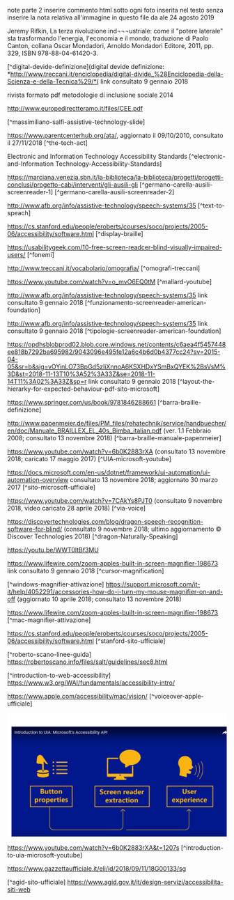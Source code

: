 note parte 2
inserire commento html sotto ogni foto inserita nel testo senza inserire la nota relativa all'immagine in questo file da ale 24 agosto 2019

Jeremy Rifkin, La terza rivoluzione ind¬¬¬ustriale: come il "potere laterale" sta trasformando l'energia, l'economia e il mondo, traduzione di Paolo Canton, collana Oscar Mondadori, Arnoldo Mondadori Editore, 2011, pp. 329, ISBN 978-88-04-61420-3.
[^jeremy-rifkin-p329]: p 329

[^digital-devide-definizione](digital devide definizione: *http://www.treccani.it/enciclopedia/digital-divide_%28Enciclopedia-della-Scienza-e-della-Tecnica%29/*( link consultato 9 gennaio 2018

rivista formato pdf metodologie di inclusione sociale 2014
[^accessibilita-usabilita-rivista]: rivista formato pdf metodologie di inclusione sociale 2014

http://www.europedirectteramo.it/files/CEE.pdf
[^direttiva-europea-pdf]: direttiva europea

[^massimiliano-salfi-assistive-technology-slide]

https://www.parentcenterhub.org/ata/, aggiornato il 09/10/2010, consultato il 27/11/2018
[^the-tech-act]

Electronic and Information Technology Accessibility Standards 
[^electronic-and-Information Technology-Accessibility-Standards]

https://marciana.venezia.sbn.it/la-biblioteca/la-biblioteca/progetti/progetti-conclusi/progetto-cabi/interventi/gli-ausili-gli
[^germano-carella-ausili-screenreader-1]
[^germano-carella-ausili-screenreader-2]

http://www.afb.org/info/assistive-technology/speech-systems/35
[^text-to-speach]

https://cs.stanford.edu/people/eroberts/courses/soco/projects/2005-06/accessibility/software.html
[^display-braille]

 https://usabilitygeek.com/10-free-screen-readcer-blind-visually-impaired-users/
[^fonemi]

 http://www.treccani.it/vocabolario/omografia/
[^omografi-treccani]

[^schema-sintesi-vocale]: tratto da wikipedia

https://www.youtube.com/watch?v=o_mvO6EQ0tM
[^mallard-youtube]

http://www.afb.org/info/assistive-technology/speech-systems/35 link consultato 9 gennaio 2018
[^funzionamento-screenreader-american-foundation]

http://www.afb.org/info/assistive-technology/speech-systems/35 link consultato 9 gennaio 2018
[^tipologie-screenreader-american-foundation]

https://opdhsblobprod02.blob.core.windows.net/contents/c6aea4f5457448ee818b7292ba695982/9043096e495fe12a6c4b6d0b4377cc24?sv=2015-04-05&sr=b&sig=vOYinLO73BpGd5zIiXnnoA6KSXHDxYSmBxQYEK%2BsVsM%3D&st=2018-11-13T10%3A52%3A33Z&se=2018-11-14T11%3A02%3A33Z&sp=r link consultato 9 gennaio 2018
[^layout-the-hierarky-for-expected-behaviour-pdf-sito-microsoft]

[^immagine-barra-braille]: tratto da collezione privata

https://www.springer.com/us/book/9781846288661
[^barra-braille-definizione]

http://www.papenmeier.de/files/PM_files/rehatechnik/service/handbuecher/en/doc/Manuale_BRAILLEX_EL_40s_Bimba_italian.pdf
(ver. 1.1 Febbraio 2008; consultato 13 novembre 2018)
[^barra-braille-manuale-papenmeier]

https://www.youtube.com/watch?v=6b0K2883rXA
(consultato 13 novembre 2018; caricato 17 maggio 2017) 
[^UIA-microsoft-youtube]

https://docs.microsoft.com/en-us/dotnet/framework/ui-automation/ui-automation-overview consultato 13 novembre 2018; aggiornato 30 marzo 2017
[^sito-microsoft-ufficiale]

https://www.youtube.com/watch?v=7CAkYs8PJT0 (consultato 9 novembre 2018, video caricato 28 aprile 2018)
[^via-voice]

https://discovertechnologies.com/blog/dragon-speech-recognition-software-for-blind/ (consultato 9 novembre 2018; ultimo aggiornamento © Discover Technologies 2018)
[^dragon-Naturally-Speaking]

https://youtu.be/WWT0ltBf3MU
[^machine-learning-oogle-io2018]: Conferenza Google I/O 2018 youtube

https://www.lifewire.com/zoom-apples-built-in-screen-magnifier-198673 link consultato 9 gennaio 2018
[^cursor-magnification]

[^windows-magnifier-attivazione]
https://support.microsoft.com/it-it/help/4052291/accessories-how-do-i-turn-my-mouse-magnifier-on-and-off  (aggiornato 10 aprile 2018; consultato 13 novembre 2018)

https://www.lifewire.com/zoom-apples-built-in-screen-magnifier-198673 
[^mac-magnifier-attivazione]

https://cs.stanford.edu/people/eroberts/courses/soco/projects/2005-06/accessibility/software.html
[^stanford-sito-ufficiale]

[^roberto-scano-linee-guida]
https://robertoscano.info/files/salt/guidelines/sec8.html

[^introduction-to-web-accessibility]
https://www.w3.org/WAI/fundamentals/accessibility-intro/

https://www.apple.com/accessibility/mac/vision/
[^voiceover-apple-ufficiale]

![](.\images\generic\schema-api-uia-microsoft.png)
[^schema-uia-microsoft-youtube]: link youtube

https://www.youtube.com/watch?v=6b0K2883rXA&t=1207s
[^introduction-to-uia-microsoft-youtube]

https://www.gazzettaufficiale.it/eli/id/2018/09/11/18G00133/sg
[^aggiornamento-legge-stanca-2018]: decreto legislativo 10 agosto 2018, n. 106 pubblicato in Gazzetta Ufficiale n. 221

[^agid-sito-ufficiale]
https://www.agid.gov.it/it/design-servizi/accessibilita-siti-web

[^massimiliano-salfi-AT]: M. SALFI, La tecnologia a supporto della disabilità, presentazione in formato pdf per il corso di Informatica medica, Università degli Studi di Catania, Dipartimento di matematica e informatica